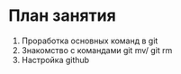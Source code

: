 # План занятия

01. Проработка основных команд в git
02. Знакомство с командами git mv/ git rm
03. Настройка github